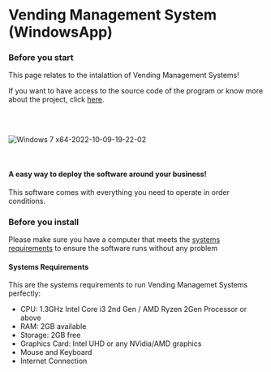 # Vending Management System (WindowsApp)
<h3>Before you start</h3>
<p>This page relates to the intalattion of Vending Management Systems!</p>
<p>If you want to have access to the source code of the program or know more about the project, click <a href="www.google.pt">here</a>.</p>

<br><br>

![Windows 7 x64-2022-10-09-19-22-02](https://user-images.githubusercontent.com/115049478/194773166-52859eee-abff-4cc2-9ecc-17409a9afe9f.png)

<br>

<h4>A easy way to deploy the software around your business!</h4>
<p>This software comes with everything you need to operate in order conditions.<p>

<h3>Before you install</h3>
<p>Please make sure you have a computer that meets the <a href="#Systems Requirements">systems requirements</a> to ensure the software runs without any problem</p>
<h4>Systems Requirements</h4>
<p>This are the systems requirements to run Vending Managemet Systems perfectly: </p>
<ul>
  <li>CPU: 1.3GHz Intel Core i3 2nd Gen / AMD Ryzen 2Gen Processor or above </li>
  <li>RAM: 2GB available </li>
  <li>Storage: 2GB free </li>
  <li>Graphics Card: Intel UHD or any NVidia/AMD graphics</li>
  <li>Mouse and Keyboard</li>
  <li>Internet Connection</li>
<ul>
